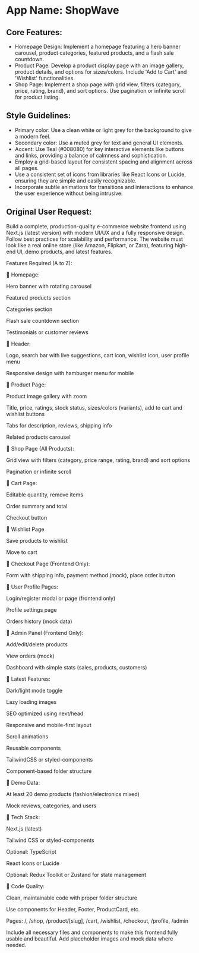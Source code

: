 # **App Name**: ShopWave

## Core Features:

- Homepage Design: Implement a homepage featuring a hero banner carousel, product categories, featured products, and a flash sale countdown.
- Product Page: Develop a product display page with an image gallery, product details, and options for sizes/colors. Include 'Add to Cart' and 'Wishlist' functionalities.
- Shop Page: Implement a shop page with grid view, filters (category, price, rating, brand), and sort options. Use pagination or infinite scroll for product listing.

## Style Guidelines:

- Primary color: Use a clean white or light grey for the background to give a modern feel.
- Secondary color: Use a muted grey for text and general UI elements.
- Accent: Use Teal (#008080) for key interactive elements like buttons and links, providing a balance of calmness and sophistication.
- Employ a grid-based layout for consistent spacing and alignment across all pages.
- Use a consistent set of icons from libraries like React Icons or Lucide, ensuring they are simple and easily recognizable.
- Incorporate subtle animations for transitions and interactions to enhance the user experience without being intrusive.

## Original User Request:
Build a complete, production-quality e-commerce website frontend using Next.js (latest version) with modern UI/UX and a fully responsive design. Follow best practices for scalability and performance. The website must look like a real online store (like Amazon, Flipkart, or Zara), featuring high-end UI, demo products, and latest features.

Features Required (A to Z):

🔹 Homepage:

Hero banner with rotating carousel

Featured products section

Categories section

Flash sale countdown section

Testimonials or customer reviews

🔹 Header:

Logo, search bar with live suggestions, cart icon, wishlist icon, user profile menu

Responsive design with hamburger menu for mobile

🔹 Product Page:

Product image gallery with zoom

Title, price, ratings, stock status, sizes/colors (variants), add to cart and wishlist buttons

Tabs for description, reviews, shipping info

Related products carousel

🔹 Shop Page (All Products):

Grid view with filters (category, price range, rating, brand) and sort options

Pagination or infinite scroll

🔹 Cart Page:

Editable quantity, remove items

Order summary and total

Checkout button

🔹 Wishlist Page

Save products to wishlist

Move to cart

🔹 Checkout Page (Frontend Only):

Form with shipping info, payment method (mock), place order button

🔹 User Profile Pages:

Login/register modal or page (frontend only)

Profile settings page

Orders history (mock data)

🔹 Admin Panel (Frontend Only):

Add/edit/delete products

View orders (mock)

Dashboard with simple stats (sales, products, customers)

🔹 Latest Features:

Dark/light mode toggle

Lazy loading images

SEO optimized using next/head

Responsive and mobile-first layout

Scroll animations

Reusable components

TailwindCSS or styled-components

Component-based folder structure

🔹 Demo Data:

At least 20 demo products (fashion/electronics mixed)

Mock reviews, categories, and users

🔹 Tech Stack:

Next.js (latest)

Tailwind CSS or styled-components

Optional: TypeScript

React Icons or Lucide

Optional: Redux Toolkit or Zustand for state management

🔹 Code Quality:

Clean, maintainable code with proper folder structure

Use components for Header, Footer, ProductCard, etc.

Pages: /, /shop, /product/[slug], /cart, /wishlist, /checkout, /profile, /admin

Include all necessary files and components to make this frontend fully usable and beautiful. Add placeholder images and mock data where needed.
  